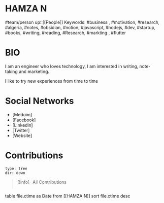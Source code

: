 # HAMZA N
#team/person 
up::[[People]]
Keywords: 
#business , #motivation, #research, #algeria, #notes, #obsidian, #notion, #javascript, #nodejs, #dev, #startup, #books, #writing, #reading, #Research, #markting , #flutter

# BIO
I am an engineer who loves technology, I am interested in writing, note-taking and marketing.

I like to try new experiences from time to time


# Social  Networks
- [Meduim]
- [Facebook]
- [LinkedIn]
- [Twitter]
- [Website]


# Contributions
```breadcrumbs
type: tree 
dir: down 
```

> [!info]- All Contributions
> ```dataview 
table file.ctime as Date
from [[HAMZA N]]
sort file.ctime desc
